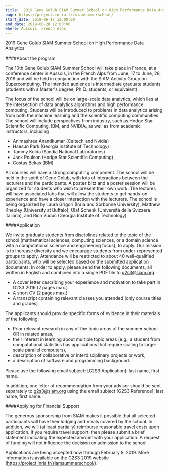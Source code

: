 ```yaml
---
title:  2019 Gene Golub SIAM Summer School on High Performance Data Analytics
page: https://project.inria.fr/siamsummerschool/
start_date: 2019-06-17 12:00:00
end_date: 2019-06-28 12:00:00
where: Aussois, French Alps
---
```



2019 Gene Golub SIAM Summer School on High Performance Data Analytics

####About the program

The 10th Gene Golub SIAM Summer School will take place in France, at a conference center in Aussois, in the French Alps from June, 17 to June, 28, 2019 and will be held in conjunction with the SIAM Activity Group on Supercomputing. The intended audience is intermediate graduate students (students with a Master's degree, Ph.D. students, or equivalent). 

The focus of the school will be on large-scale data analytics, which lies at the intersection of data analytics algorithms and high performance computing. Students will be introduced to problems in data analytics arising from both the machine learning and the scientific computing communities. The school will include perspectives from industry, such as Hodge Star Scientific Computing, IBM, and NVIDIA, as well as from academic instructors, including

- Animashree Anandkumar (Caltech and Nvidia)  
- Haesun Park (Georgia Institute of Technology)  
- Tammy Kolda (Sandia National Laboratories)  
- Jack Poulson (Hodge Star Scientific Computing)  
- Costas Bekas (IBM)  

All courses will have a strong computing component. The school will be held in the spirit of Gene Golub, with lots of interactions between the lecturers and the participants.  A poster blitz and a poster session will be organized for students who wish to present their own work. The lectures will have associated labs that will allow the students to get hands-on experience and have a closer interaction with the lecturers. The school is being organized by Laura Grigori (Inria and Sorbonne University), Matthew Knepley (University at Buffalo), Olaf Schenk (Università della Svizzera italiana), and Rich Vuduc (Georgia Institute of Technology).

####Application

We invite graduate students from disciplines related to the topic of the school (mathematical sciences, computing sciences, or a domain science with a computational science and engineering focus), to apply. Our mission is to increase diversity and we encourage students from under-represented groups to apply.  Attendance will be restricted to about 40 well-qualified participants, who will be selected based on the submitted application documents. In order to apply, please send the following documents, all written in English and combined into a single PDF file to <g2s3@siam.org> : 

- A cover letter describing your experience and motivation to take part in G2S3 2019 (2 pages max.)  
- A short CV (2 pages max.)  
- A transcript containing relevant classes you attended (only course titles and grades)  

The applicants should provide specific forms of evidence in their materials of the following:

- Prior relevant research in any of the topic areas of the summer school OR in related areas,  
- their interest in learning about multiple topic areas (e.g., a student from computational statistics has applications that require scaling to large-scale parallel computers),  
- description of collaborative or interdisciplinary projects or work,  
- a description of software and programming background.  

Please use the following email subject: [G2S3 Application]: last name, first name.

In addition, one letter of recommendation from your advisor should be sent separately to <g2s3@siam.org> using the email subject [G2S3 Reference]: last name, first name. 

####Applying for Financial Support

The generous sponsorship from SIAM makes it possible that all selected participants will have their lodging and meals covered by the school. In addition, we will (at least partially) reimburse reasonable travel costs upon application. If you require travel support, then please submit a brief statement indicating the expected amount with your application. A request of funding will not influence the decision on admission to the school.

Applications are being accepted now through February 8, 2019. More information is available on the G2S3 2019 website (<https://project.inria.fr/siamsummerschool/>).
